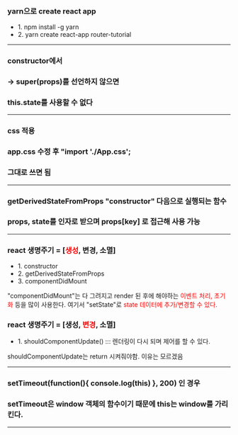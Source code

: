 ### yarn으로 create react app
<ul>
    <li>1. npm install -g yarn</li>
    <li>2. yarn create react-app router-tutorial</li>
</ul>


<hr/>

### constructor에서 
### -> super(props)를 선언하지 않으면 
### this.state를 사용할 수 없다

<hr/>

### css 적용
### app.css 수정 후 "import './App.css';
### 그대로 쓰면 됨

<hr/>

### getDerivedStateFromProps "constructor" 다음으로 실행되는 함수
### props, state를 인자로 받으며 props[key] 로 접근해 사용 가능

<hr/>
    <h3>react 생명주기 = [<span style="color:red">생성</span>, 변경, 소멸]</h3>
    <ul>
        <li>1. constructor</li>
        <li>2. getDerivedStateFromProps</li>
        <li>3. componentDidMount</li>
    </ul>
    <p>
        "componentDidMount"는 다 그려지고 render 된 후에 해야하는
        <span style="color:red;">이벤트 처리, 초기화</span> 등을 많이 사용한다.
        여기서 "setState"로 <span style="color:red;">state 데이터에 추가/변경할 수 있다.</span>
    </p>
    <h3>react 생명주기 = [생성, <span style="color:red">변경</span>, 소멸]</h3>
    <ul>
        <li>1. shouldComponentUpdate() ::: 렌더링이 다시 되며 제어를 할 수 있다.</li>
    </ul>
    <p>
        shouldComponentUpdate는 
        return 시켜줘야함. 이유는 모르겠음
    </p>
    

<hr/>

### setTimeout(function(){ console.log(this) }, 200) 인 경우
### setTimeout은 window 객체의 함수이기 때문에 this는 window를 가리킨다. 

<hr/>
